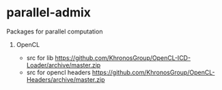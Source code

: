 # parallel-admix
Packages for parallel computation

1. OpenCL

   - src for lib https://github.com/KhronosGroup/OpenCL-ICD-Loader/archive/master.zip
   - src for opencl headers https://github.com/KhronosGroup/OpenCL-Headers/archive/master.zip
